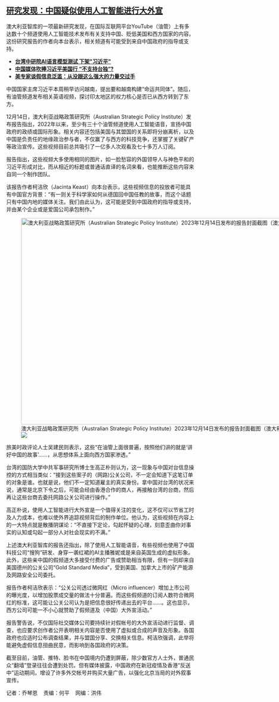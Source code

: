 <!--1702667580000-->
[研究发现：中国疑似使用人工智能进行大外宣](https://www.rfa.org/mandarin/yataibaodao/meiti/lu-12142023114118.html)
------

<p style="font-weight: 400;">澳大利亚智库的一项最新研究发现，在国际互联网平台YouTube（油管）上有多达数十个频道使用人工智能技术发布有关支持中国、贬低美国和西方国家的内容。这份研究报告的作者向本台表示，相关频道有可能受到来自中国政府的指导或支持。</p><ul><li style="font-weight: 400;"><strong><a href="https://www.rfa.org/mandarin/yataibaodao/gangtai/hcm2-10122023075225.html">台湾中研院AI语言模型测试 下架"习近平"</a></strong></li><li style="font-weight: 400;"><strong><a href="https://www.rfa.org/mandarin/yataibaodao/junshiwaijiao/hx2-11162023101607.html">中国媒体吹捧习近平美国行 “不支持台独”?</a></strong></li><li style="font-weight: 400;"><a href="https://www.rfa.org/mandarin/yataibaodao/gangtai/hcm1-10172023055501.html"><strong>美专家谈假信息泛滥：从没跟这么强大的力量交过手</strong></a></li></ul><p><span style="font-weight: 400;">中国国家主席习近平本周稍早访问越南，提出要和越南构建“命运共同体”。随后，有油管频道发布相关英语视频，探讨印太地区的权力核心是否已从西方转到了东方。 </span></p><p><span style="font-weight: 400;">12月14日，澳大利亚战略政策研究所（Australian Strategic Policy Institute）发布报告指出，2022年以来，至少有三十个油管频道使用人工智能语音，宣扬中国政府的政绩或国际形象。相关内容还包括美国与其盟国的关系即将分崩离析，以及中国是负责任的地缘政治参与者，不仅赢了与西方的科技竞争，还掌握了关键矿产等政治宣传。这些视频目前总共吸引了一亿多人次观看及七十多万人订阅。</span></p><p><span style="font-weight: 400;">报告指出，这些视频大多使用相同的图片，如一脸愁容的外国领导人与神色平和的习近平形成对比，而从相近的标题或普通话直译的名词来看，也能推断这些内容来自同一个制作团队。 </span></p><p><span style="font-weight: 400;">该报告作者柯洁欣（Jacinta Keast）向本台表示，这些视频信息的投放者可能具有中国官方背景：“有一则关于科学家如何从德国回中国任教的故事，而这个话题只有中国内地的媒体关注。我们由此认为，这可能是受到中国政府的指导或支持，并由某个企业或是爱国公司承包制作。”</span></p><p><span style="font-weight: 400;"><figure class="image-richtext image-inline captioned" style="width:960px;"><img alt="澳大利亚战略政策研究所（Australian Strategic Policy Institute）2023年12月14日发布的报告封面截图（澳大利亚战略政策研究所官网）" height="553" src="https://www.rfa.org/mandarin/yataibaodao/meiti/lu-12142023114118.html/lu3.jpg/@@images/64d0180c-51a6-41de-8eed-085fde69b9b0.jpeg" title="lu3.jpg" width="960"/><figcaption class="image-caption">澳大利亚战略政策研究所（Australian Strategic Policy Institute）2023年12月14日发布的报告封面截图（澳大利亚战略政策研究所官网）</figcaption><small></small><div id="zoomattribute"><a data-caption="澳大利亚战略政策研究所（Australian Strategic Policy Institute）2023年12月14日发布的报告封面截图（澳大利亚战略政策研究所官网）" data-fancybox="" href="https://www.rfa.org/mandarin/yataibaodao/meiti/lu-12142023114118.html/lu3.jpg" id="single_image" title="澳大利亚战略政策研究所（Australian Strategic Policy Institute）2023年12月14日发布的报告封面截图（澳大利亚战略政策研究所官网）"><img src="/++plone++rfa-resources/img/icon-zoom.png"/></a></div></figure></span></p><p><span style="font-weight: 400;">旅美时政评论人士吴建民则表示，这些“在油管上面很普遍，按照他们讲的就是‘讲好中国的故事’……，从思想体系上面向西方国家渗透。” </span></p><p><span style="font-weight: 400;">台湾的国防大学中共军事研究所博士生高正朴则认为，这一现象与中国对台信息操控的方式相当类似：“接到这些案子的（网路)公关公司，不一定会知道下这笔订单的对象是谁。也就是说，他们不一定知道雇主的真实身份。拿中国对台湾的状况来说，通常是北京下令之后，可能会经由香港合作的商人，再接触台湾的台商，然后再让这些台商去委托网路公关公司进行操作。”</span></p><p><span style="font-weight: 400;">高正朴说，使用人工智能进行大外宣是一个值得关注的变化，这不仅可以节省工时及人力成本，也难以使外界追踪视频背后的制作单位。他认为，这些视频在内容上的一大特点就是散播阴谋论：“不直接下定论，勾起怀疑的心理，刻意歪曲你对事实的认知或勾起一部分人对社会现实的不满。”</span></p><p><span style="font-weight: 400;">上述澳大利亚智库的报告还指出，除了使用人工智能语音，有些视频也使用了中国科技公司“搜狗”研发、身穿一袭红裙的AI主播雅妮或是来自英国生成的虚拟形象。此外，这些亲中国的假频道大多接受付费的广告或赞助相当有限，但有一则却来自美国德州的公关公司“Gold Standard Media”，受到美国、加拿大上市的矿产能源及网路安全公司委托。</span></p><p><span style="font-weight: 400;">报告作者柯洁欣表示：“公关公司透过微网红（Micro influencer）增加上市公司的曝光度，以增加股票成交量的做法十分普遍。而这些假频道的订阅人数符合微网红的标准，这可能让公关公司认为是把信息很好传递出去的平台……。这也显示，西方公司可能一不小心就赞助了假频道及（中国）大外宣活动。” </span></p><p><span style="font-weight: 400;">报告警告说，不仅国际社交媒体公司要持续针对假帐号的大外宣活动进行监督、调查，也应要求创作者公开表明相关内容是否使用了虚拟或合成的声音及形象。各国政府也应适时公布调查结果，并与盟国分享、交换相关信息。柯洁欣强调，此举将能避免虚假信息扭曲民意，而影响到各国政府的决策。</span></p><p><span style="font-weight: 400;">截至目前，油管、推特、脸书在中国境内仍遭到屏蔽，除少数官方人士外，普通民众“翻墙”登录往往会遭到处罚。但有媒体披露，中国政府在新冠疫情及香港“反送中”运动期间，增设了许多外交帐号并购买大量广告，以强化北京当局的对外叙事宣传。</span></p><p><span style="font-weight: 400;">记者：乔琴恩    责编：何平    网编：洪伟</span></p>
